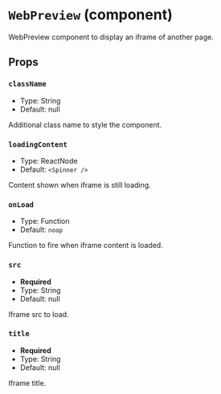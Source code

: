 `WebPreview` (component)
========================

WebPreview component to display an iframe of another page.

Props
-----

### `className`

- Type: String
- Default: null

Additional class name to style the component.

### `loadingContent`

- Type: ReactNode
- Default: `<Spinner />`

Content shown when iframe is still loading.

### `onLoad`

- Type: Function
- Default: `noop`

Function to fire when iframe content is loaded.

### `src`

- **Required**
- Type: String
- Default: null

Iframe src to load.

### `title`

- **Required**
- Type: String
- Default: null

Iframe title.


